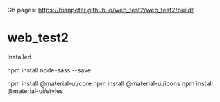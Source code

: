 Gh pages:
https://bianpeter.github.io/web_test2/web_test2/build/


# web_test2

Installed

npm install node-sass --save

npm install @material-ui/core
npm install @material-ui/icons
npm install @material-ui/styles
